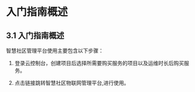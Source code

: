 # 入门指南概述

## 3.1 入门指南概述

智慧社区管理平台使用主要包含以下步骤：

1. 登录云控制台，创建项目后选择所需要购买服务的项目以及运维时长后购买服务。 

2. 点击链接跳转智慧社区物联网管理平台,进行使用。